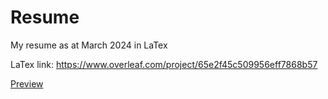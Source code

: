 # Resume

My resume as at March 2024 in LaTex

LaTex link: https://www.overleaf.com/project/65e2f45c509956eff7868b57


[Preview](Muiga_Resume.pdf)
